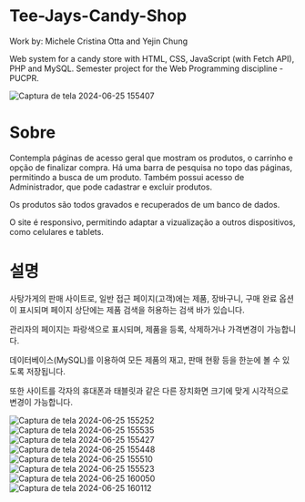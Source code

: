 # Tee-Jays-Candy-Shop
Work by: Michele Cristina Otta and Yejin Chung

Web system for a candy store with HTML, CSS, JavaScript (with Fetch API), PHP and MySQL. Semester project for the Web Programming discipline - PUCPR.


![Captura de tela 2024-06-25 155407](https://github.com/micheleotta/Tee-Jays-Candy-Shop/assets/131482012/a4abf012-bab6-4381-8208-da85952b1dd9)


# Sobre
Contempla páginas de acesso geral que mostram os produtos, o carrinho e opção de finalizar compra. Há uma barra de pesquisa no topo das páginas, permitindo a busca de um produto. Também possui acesso de Administrador, que pode cadastrar e excluir produtos.

Os produtos são todos gravados e recuperados de um banco de dados.

O site é responsivo, permitindo adaptar a vizualização a outros dispositivos, como celulares e tablets.

# 설명

사탕가게의 판매 사이트로, 일반 접근 페이지(고객)에는 제품, 장바구니, 구매 완료 옵션이 표시되며 페이지 상단에는 제품 검색을 허용하는 검색 바가 있습니다.

관리자의 페이지는 파랑색으로 표시되며, 제품을 등록, 삭제하거나 가격변경이 가능합니다.

데이터베이스(MySQL)를 이용하여 모든 제품의 재고, 판매 현황 등을 한눈에 볼 수 있도록 저장됩니다.

또한 사이트를 각자의 휴대폰과 태블릿과 같은 다른 장치화면 크기에 맞게 시각적으로 변경이 가능합니다.

![Captura de tela 2024-06-25 155252](https://github.com/micheleotta/Tee-Jays-Candy-Shop/assets/131482012/9b64e1ab-74fe-42f6-86da-f36e74b2029d) 
![Captura de tela 2024-06-25 155535](https://github.com/micheleotta/Tee-Jays-Candy-Shop/assets/131482012/7f4998a4-ccd3-43f1-896b-96edaaa5372f)
![Captura de tela 2024-06-25 155427](https://github.com/micheleotta/Tee-Jays-Candy-Shop/assets/131482012/f5fd359a-b107-4000-825e-891e0895b87f) 
![Captura de tela 2024-06-25 155448](https://github.com/micheleotta/Tee-Jays-Candy-Shop/assets/131482012/a771e273-9800-42b3-8b62-1064bcef2861)
![Captura de tela 2024-06-25 155510](https://github.com/micheleotta/Tee-Jays-Candy-Shop/assets/131482012/51c51184-b617-4a69-b502-1496f6b373cf) 
![Captura de tela 2024-06-25 155523](https://github.com/micheleotta/Tee-Jays-Candy-Shop/assets/131482012/36622a36-cb14-48e5-b974-42bae8f4270e)
![Captura de tela 2024-06-25 160050](https://github.com/micheleotta/Tee-Jays-Candy-Shop/assets/131482012/8577104a-66bf-4642-8efb-60e6f94aacf4)
![Captura de tela 2024-06-25 160112](https://github.com/micheleotta/Tee-Jays-Candy-Shop/assets/131482012/8d05d208-542f-46ab-bfcc-be7ad0ca8323)
